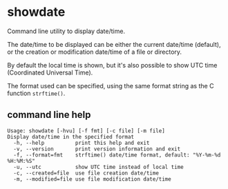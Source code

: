# showdate
Command line utility to display date/time.

The date/time to be displayed can be either the current date/time (default), or the creation or modification date/time of a file or directory.

By default the local time is shown, but it's also possible to show UTC time (Coordinated Universal Time).

The format used can be specified, using the same format string as the C function `strftime()`.

## command line help

```
Usage: showdate [-hvu] [-f fmt] [-c file] [-m file]
Display date/time in the specified format
  -h, --help          print this help and exit
  -v, --version       print version information and exit
  -f, --format=fmt    strftime() date/time format, default: "%Y-%m-%d %H:%M:%S"
  -u, --utc           show UTC time instead of local time
  -c, --created=file  use file creation date/time
  -m, --modified=file use file modification date/time
```
